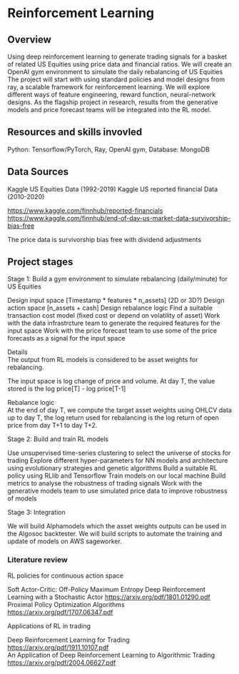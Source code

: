 # Reinforcement Learning 

## Overview 

Using deep reinforcement learning to generate trading signals for a basket of related US Equities using price data and financial ratios.
We will create an OpenAI gym environment to simulate the daily rebalancing of US Equities 
The project will start with using standard policies and model designs from ray, a scalable framework for reinforcement learning. 
We will explore different ways of feature engineering, reward function, neural-network designs.
As the flagship project in research, results from the generative models and price forecast teams will be integrated into the RL model.


## Resources and skills invovled 

Python: Tensorflow/PyTorch, Ray, OpenAI gym, 
Database: MongoDB 


## Data Sources 

Kaggle US Equities Data (1992-2019)
Kaggle US reported financial Data (2010-2020)

https://www.kaggle.com/finnhub/reported-financials
https://www.kaggle.com/finnhub/end-of-day-us-market-data-survivorship-bias-free

The price data is survivorship bias free with dividend adjustments 


## Project stages 

Stage 1: Build a gym environment to simulate rebalancing (daily/minute) for US Equities 

Design input space [Timestamp * features * n_assets] (2D or 3D?)
Design action space [n_assets + cash] 
Design rebalance logic 
Find a suitable transaction cost model (fixed cost or depend on volatility of asset) 
Work with the data infrastrcture team to generate the required features for the input space
Work with the price forecast team to use some of the price forecasts as a signal for the input space

Details   
The output from RL models is considered to be asset weights for rebalancing.

The input space is log change of price and volume. 
At day T, the value stored is the log price[T] - log price[T-1] 

Rebalance logic 	
At the end of day T, we compute the target asset weights using OHLCV data up to day T,
the log return used for rebalancing is the log return of open price from day T+1 to day T+2. 


Stage 2: Build and train RL models 

Use unsupervised time-series clustering to select the universe of stocks for trading
Explore different hyper-parameters for NN models and architecture using evolutionary strategies and genetic algorithms
Build a suitable RL policy using RLlib and Tensorflow
Train models on our local machine
Build metrics to analyse the robustness of trading signals
Work with the generative models team to use simulated price data to improve robustness of models


Stage 3: Integration

We will build Alphamodels which the asset weights outputs can be used in the Algosoc backtester. 
We will build scripts to automate the training and update of models on AWS sageworker.


### Literature review 

RL policies for continuous action space  

Soft Actor-Critic: Off-Policy Maximum Entropy Deep Reinforcement Learning with a Stochastic Actor
https://arxiv.org/pdf/1801.01290.pdf  
Proximal Policy Optimization Algorithms  
https://arxiv.org/pdf/1707.06347.pdf  

Applications of RL in trading  

Deep Reinforcement Learning for Trading  
https://arxiv.org/pdf/1911.10107.pdf  
An Application of Deep Reinforcement Learning to Algorithmic Trading		
https://arxiv.org/pdf/2004.06627.pdf


### 






